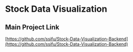# Stock Data Visualization

## Main Project Link
[https://github.com/ssifu/Stock-Data-Visualization-Backend](https://github.com/ssifu/Stock-Data-Visualization-Backend)

